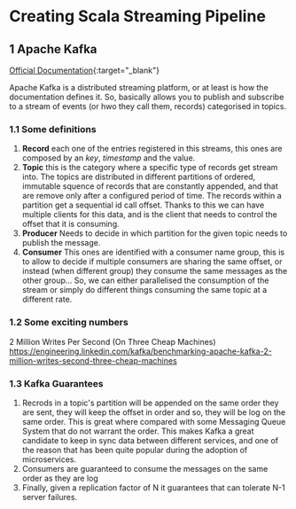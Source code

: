 # Creating Scala Streaming Pipeline
 
## 1 Apache Kafka
[Official Documentation](https://kafka.apache.org){:target="_blank"}

Apache Kafka is a distributed streaming platform, or at least is how the documentation defines it.
So, basically allows you to publish and subscribe to a stream of events (or hwo they call them, records)
categorised in topics.

### 1.1 Some definitions

1. **Record** each one of the entries registered in this streams, this ones are composed by an *key*, *timestamp* and the value.
1. **Topic** this is the category where a specific type of records get stream into. The topics are distributed in
different partitions of ordered, immutable squence of records that are constantly appended, and that are remove only after a
configured period of time. The records within a partition get a sequential id call offset.
Thanks to this we can have multiple clients for this data, and is the client that needs to control the offset that it is consuming.
1. **Producer** Needs to decide in which partition for the given topic needs to publish the message.
1. **Consumer** This ones are identified with a consumer name group, this is to allow to decide if multiple consumers are
sharing the same offset, or instead (when different group) they consume the same messages as the other group... So, we can
either parallelised the consumption of the stream or simply do different things consuming the same topic at a different rate.


### 1.2 Some exciting numbers

2 Million Writes Per Second (On Three Cheap Machines)
https://engineering.linkedin.com/kafka/benchmarking-apache-kafka-2-million-writes-second-three-cheap-machines


### 1.3 Kafka Guarantees

1. Recrods in a topic's partition will be appended on the same order they are sent, they will keep the offset in order
and so, they will be log on the same order. This is great where compared with some Messaging Queue System that do not
warrant the order. This makes Kafka a great candidate to keep in sync data between different services, and one of the
reason that has been quite popular during the adoption of microservices.
1. Consumers are guaranteed to consume the messages on the same order as they are log
1. Finally, given a replication factor of N it guarantees that can tolerate N-1 server failures.
